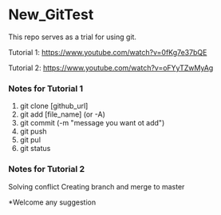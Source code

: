 # New_GitTest
This repo serves as a trial for using git. 

Tutorial 1: https://www.youtube.com/watch?v=0fKg7e37bQE

Tutorial 2: https://www.youtube.com/watch?v=oFYyTZwMyAg

### Notes for Tutorial 1
1. git clone [github_url]
2. git add [file_name] (or -A)
3. git commit (-m "message you want ot add")
4. git push
5. git pul
6. git status

### Notes for Tutorial 2
Solving conflict
Creating branch and merge to master


*Welcome any suggestion
